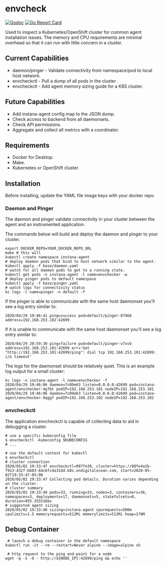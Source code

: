 envcheck
========

[![Godoc](https://godoc.org/github.com/instana/envcheck?status.svg)](https://godoc.org/github.com/instana/envcheck) [![Go Report Card](https://goreportcard.com/badge/github.com/instana/envcheck)](https://goreportcard.com/report/github.com/instana/envcheck)

Used to inspect a Kubernetes/OpenShift cluster for common agent
 installation issues. The memory and CPU requirements are minimal overhead
 so that it can run with little concern in a cluster.

Current Capabilities
--------------------

 * daemon/pinger - Validate connectivity from namespace/pod to local host network.
 * envcheckctl - Pull a dump of all pods in the cluster .
 * envcheckctl - Add agent memory sizing guide for a K8S cluster.

Future Capabilities
-------------------

 * Add instana-agent config map to the JSON dump.
 * Check access to backend from all daemonsets.
 * Check API permissions.
 * Aggregate and collect all metrics with a coordinator.

Requirements
------------

- Docker for Desktop.
- Make.
- Kubernetes or OpenShift cluster.

Installation
------------

Before installing, update the YAML file image keys with your docker repo.

### Daemon and Pinger

The daemon and pinger validate connectivity in your cluster between the agent and an instrumented application.

The commands below will build and deploy the daemon and pinger to your cluster.

```shell
export DOCKER_REPO=YOUR_DOCKER_REPO_URL
make # this will 
kubectl create namespace instana-agent
# deploy daemon pods that bind to host network similar to the agent.
kubectl apply -f base/daemon.yaml
# watch for all daemon pods to get to a running state.
kubectl get pods -n instana-agent -l name=envchecker -w
# deploy pinger pods to default namespace
kubectl apply -f base/pinger.yaml
# watch logs for connectivity status
kc logs -l name=pinger -n default -f
```

If the pinger is able to communicate with the same host daemonset you'll see
a log entry similar to:
```
2020/04/29 19:46:41 ping=success pod=default/pinger-87466 address=192.168.253.102:42699
```

If it is unable to communicate with the same host daemonset you'll see a log
entry similar to:

```
2020/04/29 20:59:30 ping=failure pod=default/pinger-v7xvb address=192.168.253.101:42699 err='Get "http://192.168.253.101:42699/ping": dial tcp 192.168.253.101:42699: i/o timeout'
```

The logs for the daemonset should be relatively quiet. This is an example log
output for a small cluster:
```
kc logs -n instana-agent -l name=envchecker -f
2020/04/29 19:46:06 daemon=7c09e63 listen=0.0.0.0:42699 pod=instana-agent/envchecker-4g7bt podIP=192.168.253.101 nodeIP=192.168.253.101
2020/04/29 19:46:06 daemon=7c09e63 listen=0.0.0.0:42699 pod=instana-agent/envchecker-9qggf podIP=192.168.253.102 nodeIP=192.168.253.102
```

### envcheckctl

The application envcheckctl is capable of collecting data to aid in debugging a cluster.

```shell
# use a specific kubeconfig file
$ envcheckctl -kubeconfig $KUBECONFIG
# ...

# use the default context for kubectl
$ envcheckctl
# cluster connection
2020/05/02 19:33:47 envcheckctl=997fe30, cluster=https://88fe4a1b-f913-432f-bb03-64c6fcda31dd.k8s.ondigitalocean.com, start=2020-05-02T19:33:47-03:00
2020/05/02 19:33:47 Collecting pod details. Duration varies depending on the cluster.
# cluster summary
2020/05/02 19:33:48 pods=33, running=33, nodes=3, containers=36, namespaces=3, deployments=17, daemonsets=5, statefulsets=0, duration=955.355516ms
# suggested agent sizing
2020/05/02 19:33:48 sizing=instana-agent cpurequests=500m cpulimits=1.5 memoryrequests=512Mi memorylimits=512Mi heap=170M
```

Debug Container
---------------

```shell
 # launch a debug container in the default namespace
kubectl run -it --rm --restart=Never alpine --image=alpine sh

 # http request to the ping end-point for a node
wget -q -S -O - http://${NODE_IP}:42699/ping && echo ''
```

